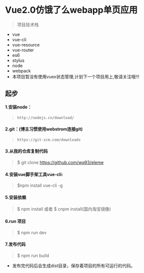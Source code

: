 # Vue2.0仿饿了么webapp单页应用

> 项目技术栈
- vue
- vue-cli
- vue-resource
- vue-router
- es6
- stylus
- node
- webpack
- 本项目暂没有使用vuex状态管理,计划下一个项目用上,敬请关注哦!!!

## 起步
#### 1.安装node：
>`http://nodejs.cn/download/`
#### 2.git：(博主习惯使用webstrom连接git)
>`https://git-scm.com/downloads`
#### 3.从我的仓库复制代码
> $ git clone https://github.com/wq93/eleme
#### 4.安装vue脚手架工具vue-cli:
> $npm install vue-cli -g
#### 5.安装依赖
> $ npm install
> 或者 $ cnpm install(国内淘宝镜像)
#### 6.run 项目
> $ npm run dev
#### 7.发布代码
> $ npm run build
  - 发布完代码后会生成dist目录，保存着项目的所有可运行的代码。
